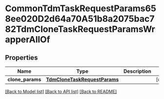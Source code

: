 # CommonTdmTaskRequestParams658ee020D2d64a70A51b8a2075bac782TdmCloneTaskRequestParamsWrapperAllOf


## Properties
Name | Type | Description | Notes
------------ | ------------- | ------------- | -------------
**clone_params** | [**TdmCloneTaskRequestParams**](TdmCloneTaskRequestParams.md) |  | [optional] 

[[Back to Model list]](../README.md#documentation-for-models) [[Back to API list]](../README.md#documentation-for-api-endpoints) [[Back to README]](../README.md)


